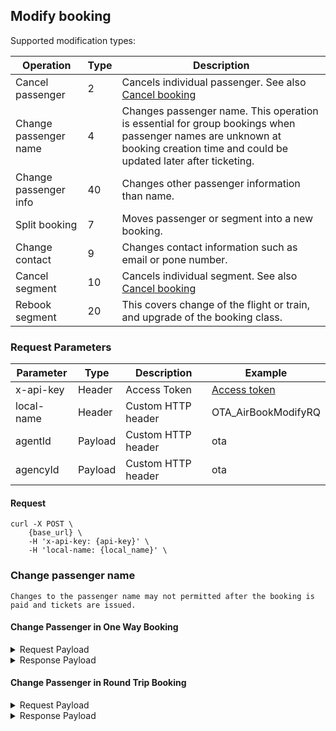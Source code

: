 ## Modify booking

Supported modification types:

| Operation             | Type | Description                                                                                                                                                                  |
|-----------------------|------|------------------------------------------------------------------------------------------------------------------------------------------------------------------------------|
| Cancel passenger      | 2    | Cancels individual passenger. See also [Cancel booking](#cancel-booking)                                                                                                     |
| Change passenger name | 4    | Changes passenger name. This operation is essential for group bookings when passenger names are unknown at booking creation time and could be updated later after ticketing. |
| Change passenger info | 40   | Changes other passenger information than name.                                                                                                                               |
| Split booking         | 7    | Moves passenger or segment into a new booking.                                                                                                                               | 
| Change contact        | 9    | Changes contact information such as email or pone number.                                                                                                                    |
| Cancel segment        | 10   | Cancels individual segment. See also [Cancel booking](#cancel-booking)                                                                                                       |
| Rebook segment        | 20   | This covers change of the flight or train, and upgrade of the booking class.                                                                                                 |


### Request Parameters

| Parameter  | Type    | Description        | Example                  |
| ---------- | ------- | ------------------ | ------------------------ |
| x-api-key  | Header  | Access Token       | [Access token](#api-key) |
| local-name | Header  | Custom HTTP header | OTA_AirBookModifyRQ      |
| agentId    | Payload | Custom HTTP header | ota                      |
| agencyId   | Payload | Custom HTTP header | ota                      |


#### Request

```
curl -X POST \
    {base_url} \
    -H 'x-api-key: {api-key}' \
    -H 'local-name: {local_name}' \
```

### Change passenger name
`Changes to the passenger name may not permitted after the booking is paid and tickets are issued.`


#### Change Passenger in One Way Booking

<details>
  <summary>Request Payload</summary>
  <pre>
    {
      "version": "2.001",
      "pos": {
        "source": [
          {
            "bookingChannel": {
              "type": "OTA"
            },
            "isoCurrency": "SAR",
            "requestorID": {
              "type": "5",
              "id": "<ins>agentId</ins>",
              "name": "<ins>agencyId</ins>"
              "location": "CPH"
            }
          }
        ]
      },
      "airReservation": {
        "airItinerary": {
          "originDestinationOptions": {
            "originDestinationOption": [
              {
                "flightSegment": [
                  {
                    "departureAirport": {
                      "locationCode": "MKX"
                    },
                    "arrivalAirport": {
                      "locationCode": "DMX"
                    },
                    "operatingAirline": {
                      "code": "HHR",
                      "flightNumber": "0080"
                    },
                    "equipment": [],
                    "departureDateTime": "2024-03-22T10:00:00.000+03:00",
                    "arrivalDateTime": "2024-03-22T12:25:00.000+03:00",
                    "rph": "1",
                    "marketingAirline": {
                      "code": "HHR"
                    },
                    "flightNumber": "0080",
                    "fareBasisCode": "ApplPayGreater",
                    "resBookDesigCode": "Y",
                    "bookingClassAvails": [],
                    "comment": [],
                    "stopLocation": [],
                    "status": "30"
                  }
                ],
                "rph": "1"
              }
            ]
          }
        },
        "travelerInfo": {
          "airTraveler": [
            {
              "personName": {
                "namePrefix": [],
                "givenName": [
                  "TEST QA"
                ],
                "middleName": [],
                "surname": "TESTER",
                "nameSuffix": [],
                "nameTitle": []
              },
              "telephone": [],
              "email": [
                {
                  "value": "tester@example.com",
                  "defaultInd": true
                }
              ],
              "address": [],
              "custLoyalty": [],
              "document": [],
              "socialMediaInfo": [],
              "passengerTypeCode": "CTC",
              "comment": []
            },
            {
              "telephone": [],
              "email": [],
              "address": [],
              "custLoyalty": [],
              "document": [],
              "travelerRefNumber": {
                "rph": "1"
              },
              "flightSegmentRPHs": {
                "flightSegmentRPH": [
                  "1"
                ]
              },
              "socialMediaInfo": [],
              "passengerTypeCode": "ADT",
              "gender": "Unknown",
              "comment": []
            },
            {
              "telephone": [],
              "email": [],
              "address": [],
              "custLoyalty": [],
              "document": [],
              "travelerRefNumber": {
                "rph": "2"
              },
              "flightSegmentRPHs": {
                "flightSegmentRPH": [
                  "1"
                ]
              },
              "socialMediaInfo": [],
              "passengerTypeCode": "ADT",
              "gender": "Unknown",
              "comment": []
            },
            {
              "telephone": [],
              "email": [],
              "address": [],
              "custLoyalty": [],
              "document": [],
              "travelerRefNumber": {
                "rph": "3"
              },
              "flightSegmentRPHs": {
                "flightSegmentRPH": [
                  "1"
                ]
              },
              "socialMediaInfo": [],
              "passengerTypeCode": "ADT",
              "gender": "Unknown",
              "comment": []
            },
            {
              "telephone": [],
              "email": [],
              "address": [],
              "custLoyalty": [],
              "document": [],
              "travelerRefNumber": {
                "rph": "4"
              },
              "flightSegmentRPHs": {
                "flightSegmentRPH": [
                  "1"
                ]
              },
              "socialMediaInfo": [],
              "passengerTypeCode": "ADT",
              "gender": "Unknown",
              "comment": []
            },
            {
              "telephone": [],
              "email": [],
              "address": [],
              "custLoyalty": [],
              "document": [],
              "travelerRefNumber": {
                "rph": "5"
              },
              "flightSegmentRPHs": {
                "flightSegmentRPH": [
                  "1"
                ]
              },
              "socialMediaInfo": [],
              "passengerTypeCode": "ADT",
              "gender": "Unknown",
              "comment": []
            }
          ],
          "specialReqDetails": []
        },
        "ticketing": [
          {
            "ticketAdvisory": [],
            "ticketType": "E_TICKET",
            "flightSegmentRefNumber": [],
            "travelerRefNumber": [
              "1"
            ],
            "ticketDocumentNbr": "3333330007692",
            "passengerTypeCode": "ADT",
            "miscTicketingCode": [],
            "tpaExtensions": {
              "couponInfos": [
                {
                  "flightRefRPH": "1",
                  "number": "1",
                  "status": "O"
                }
              ]
            }
          },
          {
            "ticketAdvisory": [],
            "ticketType": "E_TICKET",
            "flightSegmentRefNumber": [],
            "travelerRefNumber": [
              "2"
            ],
            "ticketDocumentNbr": "3333330007693",
            "passengerTypeCode": "ADT",
            "miscTicketingCode": [],
            "tpaExtensions": {
              "couponInfos": [
                {
                  "flightRefRPH": "1",
                  "number": "1",
                  "status": "O"
                }
              ]
            }
          },
          {
            "ticketAdvisory": [],
            "ticketType": "E_TICKET",
            "flightSegmentRefNumber": [],
            "travelerRefNumber": [
              "3"
            ],
            "ticketDocumentNbr": "3333330007694",
            "passengerTypeCode": "ADT",
            "miscTicketingCode": [],
            "tpaExtensions": {
              "couponInfos": [
                {
                  "flightRefRPH": "1",
                  "number": "1",
                  "status": "O"
                }
              ]
            }
          },
          {
            "ticketAdvisory": [],
            "ticketType": "E_TICKET",
            "flightSegmentRefNumber": [],
            "travelerRefNumber": [
              "4"
            ],
            "ticketDocumentNbr": "3333330007695",
            "passengerTypeCode": "ADT",
            "miscTicketingCode": [],
            "tpaExtensions": {
              "couponInfos": [
                {
                  "flightRefRPH": "1",
                  "number": "1",
                  "status": "O"
                }
              ]
            }
          },
          {
            "ticketAdvisory": [],
            "ticketType": "E_TICKET",
            "flightSegmentRefNumber": [],
            "travelerRefNumber": [
              "5"
            ],
            "ticketDocumentNbr": "3333330007696",
            "passengerTypeCode": "ADT",
            "miscTicketingCode": [],
            "tpaExtensions": {
              "couponInfos": [
                {
                  "flightRefRPH": "1",
                  "number": "1",
                  "status": "O"
                }
              ]
            }
          }
        ],
        "bookingReferenceID": [
          {
            "companyName": {
              "code": "W1"
            },
            "type": "14",
            "id": "N6G2NW",
            "flightRefNumberRPHList": []
          },
          {
            "companyName": {
              "code": "HHR"
            },
            "type": "14",
            "id": "C83EEA626",
            "flightRefNumberRPHList": []
          }
        ],
        "offer": {
          "summary": [],
          "priced": [
            {
              "shortDescription": [],
              "longDescription": [],
              "originDestination": [],
              "otherServices": [],
              "restriction": [],
              "termsAndConditions": [],
              "commission": [],
              "multimedia": [],
              "bookingReferenceID": [],
              "id": "1385505",
              "tpaExtensions": {
                "orderInfo": {
                  "action": "CREATE_BOOKING",
                  "currencyCode": "SAR",
                  "direction": "PAYMENT",
                  "orderType": "BOOKING",
                  "status": "PAID",
                  "totalAmount": "97.75"
                }
              }
            }
          ],
          "purchased": []
        },
        "createDateTime": "2024-03-15T10:13:19.700Z",
        "emdinfo": []
      },
      "airBookModifyRQ": {
        "modificationType": "3",
        "travelerInfo": {
          "airTraveler": [
            {
              "personName": {
                "namePrefix": [],
                "givenName": [
                  "KITTY"
                ],
                "middleName": [],
                "surname": "TESTER",
                "nameSuffix": [],
                "nameTitle": []
              },
              "telephone": [
                {
                  "countryAccessCode": "380",
                  "phoneNumber": "123456"
                }
              ],
              "email": [
                {
                  "value": "tester@example.com",
                  "defaultInd": true
                }
              ],
              "address": [
                {
                  "bldgRoom": [],
                  "addressLine": [],
                  "cityName": "Makkha",
                  "countryName": {
                    "code": "SA"
                  }
                }
              ],
              "custLoyalty": [],
              "document": [],
              "socialMediaInfo": [],
              "birthDate": "1979-01-01",
              "passengerTypeCode": "CTC",
              "comment": []
            },
            {
              "personName": {
                "namePrefix": [
                  "MISS"
                ],
                "givenName": [
                  "PETER"
                ],
                "middleName": [
                  "PAXXXX"
                ],
                "surname": "TEST"
              },
              "telephone": [
                {
                  "countryAccessCode": "380",
                  "phoneNumber": "671234567"
                }
              ],
              "email": [
                {
                  "value": "tester@example.com"
                }
              ],
              "document": [
                {
                  "docID": "0123456789",
                  "docType": "5",
                  "docHolderNationality": "SA",
                  "expireDate": "2027-12-12",
                  "birthDate": "1979-01-01"
                }
              ],
              "travelerRefNumber": {
                "rph": "1"
              },
              "flightSegmentRPHs": {
                "flightSegmentRPH": [
                  "1"
                ]
              },
              "passengerTypeCode": "ADT",
              "gender": "Male"
            },
            {
              "personName": {
                "namePrefix": [
                  "MISS"
                ],
                "middleName": [
                  "RPAXXXX"
                ],
                "givenName": [
                  "ROSE"
                ],
                "surname": "TEST"
              },
              "telephone": [
                {
                  "countryAccessCode": "380",
                  "phoneNumber": "671234567"
                }
              ],
              "email": [
                {
                  "value": "tester@example.com"
                }
              ],
              "document": [
                {
                  "docID": "0123456789",
                  "docType": "5",
                  "docHolderNationality": "SA",
                  "expireDate": "2027-12-12",
                  "birthDate": "1979-01-01"
                }
              ],
              "travelerRefNumber": {
                "rph": "2"
              },
              "flightSegmentRPHs": {
                "flightSegmentRPH": [
                  "1"
                ]
              },
              "passengerTypeCode": "ADT",
              "gender": "Male"
            },
            {
              "personName": {
                "namePrefix": [
                  "MISS"
                ],
                "givenName": [
                  "SANDRA"
                ],
                "surname": "TEST"
              },
              "telephone": [
                {
                  "countryAccessCode": "380",
                  "phoneNumber": "671234567"
                }
              ],
              "email": [
                {
                  "value": "tester@example.com"
                }
              ],
              "document": [
                {
                  "docID": "0123456789",
                  "docType": "5",
                  "docHolderNationality": "SA",
                  "expireDate": "2027-12-12",
                  "birthDate": "1999-01-01"
                }
              ],
              "travelerRefNumber": {
                "rph": "3"
              },
              "flightSegmentRPHs": {
                "flightSegmentRPH": [
                  "1"
                ]
              },
              "passengerTypeCode": "ADT",
              "gender": "Female"
            },
            {
              "personName": {
                "namePrefix": [
                  "MR"
                ],
                "givenName": [
                  "OKAN"
                ],
                "surname": "TEST"
              },
              "telephone": [
                {
                  "countryAccessCode": "380",
                  "phoneNumber": "671234567"
                }
              ],
              "email": [
                {
                  "value": "tester@example.com"
                }
              ],
              "document": [
                {
                  "docID": "0123456789",
                  "docType": "5",
                  "docHolderNationality": "SA",
                  "expireDate": "2027-12-12",
                  "birthDate": "1999-01-01"
                }
              ],
              "travelerRefNumber": {
                "rph": "4"
              },
              "flightSegmentRPHs": {
                "flightSegmentRPH": [
                  "1"
                ]
              },
              "passengerTypeCode": "ADT",
              "gender": "Male",
              "comment": []
            },
            {
              "personName": {
                "namePrefix": [
                  "MISS"
                ],
                "givenName": [
                  "NADIA"
                ],
                "surname": "TEST"
              },
              "telephone": [
                {
                  "countryAccessCode": "380",
                  "phoneNumber": "671234567"
                }
              ],
              "email": [
                {
                  "value": "tester@example.com"
                }
              ],
              "document": [
                {
                  "docID": "0123456789",
                  "docType": "5",
                  "docHolderNationality": "SA",
                  "expireDate": "2027-12-12",
                  "birthDate": "1999-01-15"
                }
              ],
              "travelerRefNumber": {
                "rph": "5"
              },
              "flightSegmentRPHs": {
                "flightSegmentRPH": [
                  "1"
                ]
              },
              "passengerTypeCode": "ADT",
              "gender": "Female",
              "comment": []
            }
          ]
        }
      }
    }
  </pre>
</details>
<details>
  <summary>Response Payload</summary>
  <pre>
    {
      "success": {},
      "airReservation": {
        "airItinerary": {
          "originDestinationOptions": {
            "originDestinationOption": [
              {
                "flightSegment": [
                  {
                    "departureAirport": {
                      "locationCode": "MKX"
                    },
                    "arrivalAirport": {
                      "locationCode": "DMX"
                    },
                    "operatingAirline": {
                      "code": "HHR",
                      "flightNumber": "0080"
                    },
                    "equipment": [],
                    "departureDateTime": "2024-03-22T10:00:00.000+03:00",
                    "arrivalDateTime": "2024-03-22T12:25:00.000+03:00",
                    "rph": "1",
                    "marketingAirline": {
                      "code": "HHR"
                    },
                    "flightNumber": "0080",
                    "fareBasisCode": "ApplPayGreater",
                    "resBookDesigCode": "Y",
                    "bookingClassAvails": [],
                    "comment": [],
                    "stopLocation": [],
                    "status": "30"
                  }
                ],
                "rph": "1"
              }
            ]
          }
        },
        "travelerInfo": {
          "airTraveler": [
            {
              "personName": {
                "namePrefix": [],
                "givenName": [
                  "KITTY"
                ],
                "middleName": [],
                "surname": "TESTER",
                "nameSuffix": [],
                "nameTitle": []
              },
              "telephone": [
                {
                  "countryAccessCode": "380",
                  "phoneNumber": "123456"
                }
              ],
              "email": [
                {
                  "value": "tester@example.com",
                  "defaultInd": true
                }
              ],
              "address": [
                {
                  "bldgRoom": [],
                  "addressLine": [],
                  "cityName": "Makkha",
                  "countryName": {
                    "code": "SA"
                  }
                }
              ],
              "custLoyalty": [],
              "document": [],
              "socialMediaInfo": [],
              "birthDate": "1979-01-01",
              "passengerTypeCode": "CTC",
              "comment": []
            },
            {
              "personName": {
                "namePrefix": [
                  "MISS"
                ],
                "givenName": [
                  "PETER PAXXXX"
                ],
                "middleName": [],
                "surname": "TEST",
                "nameSuffix": [],
                "nameTitle": []
              },
              "telephone": [
                {
                  "countryAccessCode": "380",
                  "phoneNumber": "671234567"
                }
              ],
              "email": [
                {
                  "value": "tester@example.com"
                }
              ],
              "address": [],
              "custLoyalty": [],
              "document": [
                {
                  "docLimitations": [],
                  "docID": "0123456789",
                  "docType": "5",
                  "docHolderNationality": "SA",
                  "birthDate": "1979-01-01",
                  "expireDate": "2027-12-12"
                }
              ],
              "travelerRefNumber": {
                "rph": "1"
              },
              "flightSegmentRPHs": {
                "flightSegmentRPH": [
                  "1"
                ]
              },
              "socialMediaInfo": [],
              "passengerTypeCode": "ADT",
              "gender": "Male",
              "comment": []
            },
            {
              "personName": {
                "namePrefix": [
                  "MISS"
                ],
                "givenName": [
                  "ROSE RPAXXXX"
                ],
                "middleName": [],
                "surname": "TEST",
                "nameSuffix": [],
                "nameTitle": []
              },
              "telephone": [
                {
                  "countryAccessCode": "380",
                  "phoneNumber": "671234567"
                }
              ],
              "email": [
                {
                  "value": "tester@example.com"
                }
              ],
              "address": [],
              "custLoyalty": [],
              "document": [
                {
                  "docLimitations": [],
                  "docID": "0123456789",
                  "docType": "5",
                  "docHolderNationality": "SA",
                  "birthDate": "1979-01-01",
                  "expireDate": "2027-12-12"
                }
              ],
              "travelerRefNumber": {
                "rph": "2"
              },
              "flightSegmentRPHs": {
                "flightSegmentRPH": [
                  "1"
                ]
              },
              "socialMediaInfo": [],
              "passengerTypeCode": "ADT",
              "gender": "Male",
              "comment": []
            },
            {
              "personName": {
                "namePrefix": [
                  "MISS"
                ],
                "givenName": [
                  "SANDRA"
                ],
                "middleName": [],
                "surname": "TEST",
                "nameSuffix": [],
                "nameTitle": []
              },
              "telephone": [
                {
                  "countryAccessCode": "380",
                  "phoneNumber": "671234567"
                }
              ],
              "email": [
                {
                  "value": "tester@example.com"
                }
              ],
              "address": [],
              "custLoyalty": [],
              "document": [
                {
                  "docLimitations": [],
                  "docID": "0123456789",
                  "docType": "5",
                  "docHolderNationality": "SA",
                  "birthDate": "1999-01-01",
                  "expireDate": "2027-12-12"
                }
              ],
              "travelerRefNumber": {
                "rph": "3"
              },
              "flightSegmentRPHs": {
                "flightSegmentRPH": [
                  "1"
                ]
              },
              "socialMediaInfo": [],
              "passengerTypeCode": "ADT",
              "gender": "Female",
              "comment": []
            },
            {
              "personName": {
                "namePrefix": [
                  "MR"
                ],
                "givenName": [
                  "OKAN"
                ],
                "middleName": [],
                "surname": "TEST",
                "nameSuffix": [],
                "nameTitle": []
              },
              "telephone": [
                {
                  "countryAccessCode": "380",
                  "phoneNumber": "671234567"
                }
              ],
              "email": [
                {
                  "value": "tester@example.com"
                }
              ],
              "address": [],
              "custLoyalty": [],
              "document": [
                {
                  "docLimitations": [],
                  "docID": "0123456789",
                  "docType": "5",
                  "docHolderNationality": "SA",
                  "birthDate": "1999-01-01",
                  "expireDate": "2027-12-12"
                }
              ],
              "travelerRefNumber": {
                "rph": "4"
              },
              "flightSegmentRPHs": {
                "flightSegmentRPH": [
                  "1"
                ]
              },
              "socialMediaInfo": [],
              "passengerTypeCode": "ADT",
              "gender": "Male",
              "comment": []
            },
            {
              "personName": {
                "namePrefix": [
                  "MISS"
                ],
                "givenName": [
                  "NADIA"
                ],
                "middleName": [],
                "surname": "TEST",
                "nameSuffix": [],
                "nameTitle": []
              },
              "telephone": [
                {
                  "countryAccessCode": "380",
                  "phoneNumber": "671234567"
                }
              ],
              "email": [
                {
                  "value": "tester@example.com"
                }
              ],
              "address": [],
              "custLoyalty": [],
              "document": [
                {
                  "docLimitations": [],
                  "docID": "0123456789",
                  "docType": "5",
                  "docHolderNationality": "SA",
                  "birthDate": "1999-01-15",
                  "expireDate": "2027-12-12"
                }
              ],
              "travelerRefNumber": {
                "rph": "5"
              },
              "flightSegmentRPHs": {
                "flightSegmentRPH": [
                  "1"
                ]
              },
              "socialMediaInfo": [],
              "passengerTypeCode": "ADT",
              "gender": "Female",
              "comment": []
            }
          ],
          "specialReqDetails": []
        },
        "ticketing": [
          {
            "ticketAdvisory": [],
            "ticketType": "E_TICKET",
            "flightSegmentRefNumber": [],
            "travelerRefNumber": [
              "1"
            ],
            "ticketDocumentNbr": "3333330007692",
            "miscTicketingCode": []
          },
          {
            "ticketAdvisory": [],
            "ticketType": "E_TICKET",
            "flightSegmentRefNumber": [],
            "travelerRefNumber": [
              "2"
            ],
            "ticketDocumentNbr": "3333330007693",
            "miscTicketingCode": []
          },
          {
            "ticketAdvisory": [],
            "ticketType": "E_TICKET",
            "flightSegmentRefNumber": [],
            "travelerRefNumber": [
              "3"
            ],
            "ticketDocumentNbr": "3333330007694",
            "miscTicketingCode": []
          },
          {
            "ticketAdvisory": [],
            "ticketType": "E_TICKET",
            "flightSegmentRefNumber": [],
            "travelerRefNumber": [
              "4"
            ],
            "ticketDocumentNbr": "3333330007695",
            "miscTicketingCode": []
          },
          {
            "ticketAdvisory": [],
            "ticketType": "E_TICKET",
            "flightSegmentRefNumber": [],
            "travelerRefNumber": [
              "5"
            ],
            "ticketDocumentNbr": "3333330007696",
            "miscTicketingCode": []
          }
        ],
        "bookingReferenceID": [
          {
            "companyName": {
              "code": "W1"
            },
            "type": "14",
            "id": "N6G2NW",
            "flightRefNumberRPHList": []
          },
          {
            "companyName": {
              "code": "HHR"
            },
            "type": "14",
            "id": "C83EEA626",
            "flightRefNumberRPHList": []
          }
        ],
        "createDateTime": "2024-03-15T10:13:21.740Z",
        "emdinfo": []
      },
      "version": 2.001
    }
  </pre>
</details>

#### Change Passenger in Round Trip Booking

<details>
  <summary>Request Payload</summary>
  <pre>
    {
      "version": "2.001",
      "pos": {
        "source": [
          {
            "bookingChannel": {
              "type": "OTA"
            },
            "isoCurrency": "SAR",
            "requestorID": {
              "type": "5",
              "id": "<ins>agentId</ins>",
              "name": "<ins>agencyId</ins>"
              "location": "CPH"
            }
          }
        ]
      },
      "airReservation": {
        "airItinerary": {
          "originDestinationOptions": {
            "originDestinationOption": [
              {
                "flightSegment": [
                  {
                    "departureAirport": {
                      "locationCode": "MKX"
                    },
                    "arrivalAirport": {
                      "locationCode": "DMX"
                    },
                    "operatingAirline": {
                      "code": "HHR",
                      "flightNumber": "0080"
                    },
                    "equipment": [],
                    "departureDateTime": "2024-04-12T09:00:00.000+03:00",
                    "arrivalDateTime": "2024-04-12T11:25:00.000+03:00",
                    "rph": "1",
                    "marketingAirline": {
                      "code": "HHR"
                    },
                    "flightNumber": "0080",
                    "fareBasisCode": "testEco",
                    "resBookDesigCode": "Y",
                    "bookingClassAvails": [],
                    "comment": [],
                    "stopLocation": [],
                    "status": "30"
                  }
                ],
                "rph": "1"
              },
              {
                "flightSegment": [
                  {
                    "departureAirport": {
                      "locationCode": "DMX"
                    },
                    "arrivalAirport": {
                      "locationCode": "MKX"
                    },
                    "operatingAirline": {
                      "code": "HHR",
                      "flightNumber": "0141"
                    },
                    "equipment": [],
                    "departureDateTime": "2024-04-12T15:30:00.000+03:00",
                    "arrivalDateTime": "2024-04-12T17:55:00.000+03:00",
                    "rph": "2",
                    "marketingAirline": {
                      "code": "HHR"
                    },
                    "flightNumber": "0141",
                    "fareBasisCode": "testEco",
                    "resBookDesigCode": "Y",
                    "bookingClassAvails": [],
                    "comment": [],
                    "stopLocation": [],
                    "status": "30"
                  }
                ],
                "rph": "2"
              }
            ]
          }
        },
        "priceInfo": {
          "itinTotalFare": [
            {
              "baseFare": {
                "currencyCode": "SAR",
                "amount": 2000
              },
              "equivFare": [],
              "taxes": {
                "tax": [
                  {
                    "taxCode": "VAT",
                    "currencyCode": "SAR",
                    "amount": 300
                  }
                ],
                "amount": 300
              },
              "fees": {
                "fee": [
                  {
                    "feeCode": "FE1",
                    "currencyCode": "SAR",
                    "amount": 150
                  },
                  {
                    "feeCode": "VAT",
                    "currencyCode": "SAR",
                    "amount": 22.5
                  },
                  {
                    "feeCode": "VAT_VAT",
                    "currencyCode": "SAR",
                    "amount": 0
                  }
                ],
                "amount": 172.5
              },
              "totalFare": {
                "currencyCode": "SAR",
                "amount": 2472.5
              },
              "fareBaggageAllowance": [],
              "remark": []
            }
          ],
          "fareInfos": {
            "fareInfo": [
              {
                "fareReference": [
                  {
                    "value": "testEco"
                  }
                ],
                "filingAirline": {
                  "value": "HHR"
                },
                "marketingAirline": [],
                "departureAirport": {
                  "locationCode": "MKX"
                },
                "arrivalAirport": {
                  "locationCode": "DMX"
                },
                "date": [],
                "fareInfo": [],
                "city": [],
                "airport": [],
                "rph": "1"
              },
              {
                "fareReference": [
                  {
                    "value": "testEco"
                  }
                ],
                "filingAirline": {
                  "value": "HHR"
                },
                "marketingAirline": [],
                "departureAirport": {
                  "locationCode": "DMX"
                },
                "arrivalAirport": {
                  "locationCode": "MKX"
                },
                "date": [],
                "fareInfo": [],
                "city": [],
                "airport": [],
                "rph": "2"
              },
              {
                "fareReference": [
                  {
                    "value": "testEco"
                  }
                ],
                "marketingAirline": [],
                "date": [],
                "fareInfo": [],
                "city": [],
                "airport": [],
                "rph": "3"
              },
              {
                "fareReference": [
                  {
                    "value": "testEco"
                  }
                ],
                "marketingAirline": [],
                "date": [],
                "fareInfo": [],
                "city": [],
                "airport": [],
                "rph": "4"
              },
              {
                "fareReference": [
                  {
                    "value": "testEco"
                  }
                ],
                "marketingAirline": [],
                "date": [],
                "fareInfo": [],
                "city": [],
                "airport": [],
                "rph": "5"
              },
              {
                "fareReference": [
                  {
                    "value": "testEco"
                  }
                ],
                "marketingAirline": [],
                "date": [],
                "fareInfo": [],
                "city": [],
                "airport": [],
                "rph": "6"
              },
              {
                "fareReference": [
                  {
                    "value": "testEco"
                  }
                ],
                "marketingAirline": [],
                "date": [],
                "fareInfo": [],
                "city": [],
                "airport": [],
                "rph": "7"
              },
              {
                "fareReference": [
                  {
                    "value": "testEco"
                  }
                ],
                "marketingAirline": [],
                "date": [],
                "fareInfo": [],
                "city": [],
                "airport": [],
                "rph": "8"
              },
              {
                "fareReference": [
                  {
                    "value": "testEco"
                  }
                ],
                "marketingAirline": [],
                "date": [],
                "fareInfo": [],
                "city": [],
                "airport": [],
                "rph": "9"
              },
              {
                "fareReference": [
                  {
                    "value": "testEco"
                  }
                ],
                "marketingAirline": [],
                "date": [],
                "fareInfo": [],
                "city": [],
                "airport": [],
                "rph": "10"
              }
            ]
          },
          "ptcfareBreakdowns": {
            "ptcfareBreakdown": [
              {
                "passengerTypeQuantity": {
                  "code": "ADT",
                  "quantity": 5
                },
                "fareBasisCodes": {
                  "fareBasisCode": [
                    {
                      "value": "testEco",
                      "flightSegmentRPH": "1"
                    }
                  ]
                },
                "passengerFare": [
                  {
                    "baseFare": {
                      "currencyCode": "SAR",
                      "amount": 1000
                    },
                    "equivFare": [],
                    "taxes": {
                      "tax": [
                        {
                          "taxCode": "VAT",
                          "taxName": "VAT",
                          "currencyCode": "SAR",
                          "amount": 150
                        }
                      ],
                      "amount": 150
                    },
                    "fees": {
                      "fee": [
                        {
                          "feeCode": "FE1",
                          "currencyCode": "SAR",
                          "amount": 75
                        },
                        {
                          "feeCode": "VAT",
                          "currencyCode": "SAR",
                          "amount": 11.25
                        },
                        {
                          "feeCode": "VAT_VAT",
                          "currencyCode": "SAR",
                          "amount": 0
                        }
                      ],
                      "amount": 86.25
                    },
                    "totalFare": {
                      "currencyCode": "SAR",
                      "amount": 1236.25
                    },
                    "fareBaggageAllowance": [],
                    "remark": []
                  }
                ],
                "travelerRefNumber": [
                  {
                    "rph": "1"
                  },
                  {
                    "rph": "2"
                  },
                  {
                    "rph": "3"
                  },
                  {
                    "rph": "4"
                  },
                  {
                    "rph": "5"
                  }
                ],
                "ticketDesignators": {
                  "ticketDesignator": [
                    {
                      "flightRefRPH": "1"
                    }
                  ]
                },
                "fareInfo": [
                  {
                    "fareReference": [
                      {
                        "value": "testEco",
                        "resBookDesigCode": "Y",
                        "accountCode": "testEco"
                      }
                    ],
                    "marketingAirline": [],
                    "date": [],
                    "fareInfo": [],
                    "city": [],
                    "airport": []
                  }
                ],
                "pricingUnit": [],
                "flightRefNumberRPHList": [
                  "1"
                ]
              },
              {
                "passengerTypeQuantity": {
                  "code": "ADT",
                  "quantity": 5
                },
                "fareBasisCodes": {
                  "fareBasisCode": [
                    {
                      "value": "testEco",
                      "flightSegmentRPH": "2"
                    }
                  ]
                },
                "passengerFare": [
                  {
                    "baseFare": {
                      "currencyCode": "SAR",
                      "amount": 1000
                    },
                    "equivFare": [],
                    "taxes": {
                      "tax": [
                        {
                          "taxCode": "VAT",
                          "taxName": "VAT",
                          "currencyCode": "SAR",
                          "amount": 150
                        }
                      ],
                      "amount": 150
                    },
                    "fees": {
                      "fee": [
                        {
                          "feeCode": "FE1",
                          "currencyCode": "SAR",
                          "amount": 75
                        },
                        {
                          "feeCode": "VAT",
                          "currencyCode": "SAR",
                          "amount": 11.25
                        },
                        {
                          "feeCode": "VAT_VAT",
                          "currencyCode": "SAR",
                          "amount": 0
                        }
                      ],
                      "amount": 86.25
                    },
                    "totalFare": {
                      "currencyCode": "SAR",
                      "amount": 1236.25
                    },
                    "fareBaggageAllowance": [],
                    "remark": []
                  }
                ],
                "travelerRefNumber": [
                  {
                    "rph": "1"
                  },
                  {
                    "rph": "2"
                  },
                  {
                    "rph": "3"
                  },
                  {
                    "rph": "4"
                  },
                  {
                    "rph": "5"
                  }
                ],
                "ticketDesignators": {
                  "ticketDesignator": [
                    {
                      "flightRefRPH": "2"
                    }
                  ]
                },
                "fareInfo": [
                  {
                    "fareReference": [
                      {
                        "value": "testEco",
                        "resBookDesigCode": "Y",
                        "accountCode": "testEco"
                      }
                    ],
                    "marketingAirline": [],
                    "date": [],
                    "fareInfo": [],
                    "city": [],
                    "airport": []
                  }
                ],
                "pricingUnit": [],
                "flightRefNumberRPHList": [
                  "2"
                ]
              }
            ]
          }
        },
        "travelerInfo": {
          "airTraveler": [
            {
              "personName": {
                "namePrefix": [],
                "givenName": [
                  "John Junior"
                ],
                "middleName": [],
                "surname": "TESTER",
                "nameSuffix": [],
                "nameTitle": []
              },
              "telephone": [
                {
                  "countryAccessCode": "380",
                  "phoneNumber": "671234567"
                }
              ],
              "email": [
                {
                  "value": "tester@example.com",
                  "defaultInd": true
                }
              ],
              "address": [
                {
                  "bldgRoom": [],
                  "addressLine": [],
                  "cityName": "Makkha",
                  "countryName": {
                    "value": "",
                    "code": "SA"
                  }
                }
              ],
              "custLoyalty": [],
              "document": [],
              "socialMediaInfo": [],
              "birthDate": "1979-01-01",
              "passengerTypeCode": "CTC",
              "comment": []
            },
            {
              "telephone": [],
              "email": [],
              "address": [],
              "custLoyalty": [],
              "document": [],
              "travelerRefNumber": {
                "rph": "1"
              },
              "flightSegmentRPHs": {
                "flightSegmentRPH": [
                  "1",
                  "2"
                ]
              },
              "socialMediaInfo": [],
              "passengerTypeCode": "ADT",
              "gender": "Unknown",
              "comment": []
            },
            {
              "telephone": [],
              "email": [],
              "address": [],
              "custLoyalty": [],
              "document": [],
              "travelerRefNumber": {
                "rph": "2"
              },
              "flightSegmentRPHs": {
                "flightSegmentRPH": [
                  "1",
                  "2"
                ]
              },
              "socialMediaInfo": [],
              "passengerTypeCode": "ADT",
              "gender": "Unknown",
              "comment": []
            },
            {
              "telephone": [],
              "email": [],
              "address": [],
              "custLoyalty": [],
              "document": [],
              "travelerRefNumber": {
                "rph": "3"
              },
              "flightSegmentRPHs": {
                "flightSegmentRPH": [
                  "1",
                  "2"
                ]
              },
              "socialMediaInfo": [],
              "passengerTypeCode": "ADT",
              "gender": "Unknown",
              "comment": []
            },
            {
              "telephone": [],
              "email": [],
              "address": [],
              "custLoyalty": [],
              "document": [],
              "travelerRefNumber": {
                "rph": "4"
              },
              "flightSegmentRPHs": {
                "flightSegmentRPH": [
                  "1",
                  "2"
                ]
              },
              "socialMediaInfo": [],
              "passengerTypeCode": "ADT",
              "gender": "Unknown",
              "comment": []
            },
            {
              "telephone": [],
              "email": [],
              "address": [],
              "custLoyalty": [],
              "document": [],
              "travelerRefNumber": {
                "rph": "5"
              },
              "flightSegmentRPHs": {
                "flightSegmentRPH": [
                  "1",
                  "2"
                ]
              },
              "socialMediaInfo": [],
              "passengerTypeCode": "ADT",
              "gender": "Unknown",
              "comment": []
            }
          ],
          "specialReqDetails": []
        },
        "ticketing": [
          {
            "ticketAdvisory": [],
            "ticketType": "E_TICKET",
            "flightSegmentRefNumber": [],
            "travelerRefNumber": [
              "1"
            ],
            "ticketDocumentNbr": "3333330011359",
            "passengerTypeCode": "ADT",
            "miscTicketingCode": [],
            "tpaExtensions": {
              "couponInfos": [
                {
                  "flightRefRPH": "1",
                  "number": "1",
                  "status": "O"
                },
                {
                  "flightRefRPH": "2",
                  "number": "2",
                  "status": "O"
                }
              ]
            }
          },
          {
            "ticketAdvisory": [],
            "ticketType": "E_TICKET",
            "flightSegmentRefNumber": [],
            "travelerRefNumber": [
              "2"
            ],
            "ticketDocumentNbr": "3333330011360",
            "passengerTypeCode": "ADT",
            "miscTicketingCode": [],
            "tpaExtensions": {
              "couponInfos": [
                {
                  "flightRefRPH": "1",
                  "number": "1",
                  "status": "O"
                },
                {
                  "flightRefRPH": "2",
                  "number": "2",
                  "status": "O"
                }
              ]
            }
          },
          {
            "ticketAdvisory": [],
            "ticketType": "E_TICKET",
            "flightSegmentRefNumber": [],
            "travelerRefNumber": [
              "3"
            ],
            "ticketDocumentNbr": "3333330011361",
            "passengerTypeCode": "ADT",
            "miscTicketingCode": [],
            "tpaExtensions": {
              "couponInfos": [
                {
                  "flightRefRPH": "1",
                  "number": "1",
                  "status": "O"
                },
                {
                  "flightRefRPH": "2",
                  "number": "2",
                  "status": "O"
                }
              ]
            }
          },
          {
            "ticketAdvisory": [],
            "ticketType": "E_TICKET",
            "flightSegmentRefNumber": [],
            "travelerRefNumber": [
              "4"
            ],
            "ticketDocumentNbr": "3333330011362",
            "passengerTypeCode": "ADT",
            "miscTicketingCode": [],
            "tpaExtensions": {
              "couponInfos": [
                {
                  "flightRefRPH": "1",
                  "number": "1",
                  "status": "O"
                },
                {
                  "flightRefRPH": "2",
                  "number": "2",
                  "status": "O"
                }
              ]
            }
          },
          {
            "ticketAdvisory": [],
            "ticketType": "E_TICKET",
            "flightSegmentRefNumber": [],
            "travelerRefNumber": [
              "5"
            ],
            "ticketDocumentNbr": "3333330011363",
            "passengerTypeCode": "ADT",
            "miscTicketingCode": [],
            "tpaExtensions": {
              "couponInfos": [
                {
                  "flightRefRPH": "1",
                  "number": "1",
                  "status": "O"
                },
                {
                  "flightRefRPH": "2",
                  "number": "2",
                  "status": "O"
                }
              ]
            }
          }
        ],
        "bookingReferenceID": [
          {
            "companyName": {
              "code": "W1"
            },
            "type": "14",
            "id": "9LB26F",
            "flightRefNumberRPHList": []
          },
          {
            "companyName": {
              "code": "HHR"
            },
            "type": "14",
            "id": "4EA2FB6AF",
            "flightRefNumberRPHList": []
          },
          {
            "companyName": {
              "code": "HHR"
            },
            "type": "14",
            "id": "10F629AE8",
            "flightRefNumberRPHList": []
          }
        ],
        "offer": {
          "summary": [],
          "priced": [
            {
              "shortDescription": [],
              "longDescription": [],
              "originDestination": [],
              "otherServices": [],
              "restriction": [],
              "termsAndConditions": [],
              "commission": [],
              "multimedia": [],
              "bookingReferenceID": [],
              "id": "1393341",
              "tpaExtensions": {
                "orderInfo": {
                  "action": "CREATE_BOOKING",
                  "currencyCode": "SAR",
                  "direction": "PAYMENT",
                  "orderType": "BOOKING",
                  "status": "PAID",
                  "totalAmount": "2472.50"
                }
              }
            }
          ],
          "purchased": []
        },
        "createDateTime": "2024-03-22T08:48:07.022Z",
        "emdinfo": []
      },
      "airBookModifyRQ": {
        "modificationType": "3",
        "travelerInfo": {
          "airTraveler": [
            {
              "personName": {
                "namePrefix": [],
                "givenName": [
                  "KITTY"
                ],
                "middleName": [],
                "surname": "TESTER",
                "nameSuffix": [],
                "nameTitle": []
              },
              "telephone": [
                {
                  "countryAccessCode": "380",
                  "phoneNumber": "123456"
                }
              ],
              "email": [
                {
                  "value": "tester@example.com",
                  "defaultInd": true
                }
              ],
              "address": [
                {
                  "bldgRoom": [],
                  "addressLine": [],
                  "cityName": "Makkha",
                  "countryName": {
                    "code": "SA"
                  }
                }
              ],
              "custLoyalty": [],
              "document": [],
              "socialMediaInfo": [],
              "birthDate": "1979-01-01",
              "passengerTypeCode": "CTC",
              "comment": []
            },
            {
              "personName": {
                "namePrefix": [
                  "MISS"
                ],
                "givenName": [
                  "PETER"
                ],
                "surname": "TEST"
              },
              "telephone": [
                {
                  "countryAccessCode": "380",
                  "phoneNumber": "671234567"
                }
              ],
              "email": [
                {
                  "value": "tester@example.com"
                }
              ],
              "document": [
                {
                  "docID": "D0123456789",
                  "docType": "5",
                  "docHolderNationality": "SA",
                  "expireDate": "2027-12-12",
                  "birthDate": "1979-01-01"
                }
              ],
              "travelerRefNumber": {
                "rph": "1"
              },
              "flightSegmentRPHs": {
                "flightSegmentRPH": [
                  "1",
                  "2"
                ]
              },
              "passengerTypeCode": "ADT",
              "gender": "Male"
            },
            {
              "personName": {
                "namePrefix": [
                  "MISS"
                ],
                "givenName": [
                  "ROSE"
                ],
                "surname": "TEST"
              },
              "telephone": [
                {
                  "countryAccessCode": "380",
                  "phoneNumber": "671234567"
                }
              ],
              "email": [
                {
                  "value": "tester@example.com"
                }
              ],
              "document": [
                {
                  "docID": "A0123456789",
                  "docType": "5",
                  "docHolderNationality": "SA",
                  "expireDate": "2027-12-12",
                  "birthDate": "1979-01-01"
                }
              ],
              "travelerRefNumber": {
                "rph": "2"
              },
              "flightSegmentRPHs": {
                "flightSegmentRPH": [
                  "1",
                  "2"
                ]
              },
              "passengerTypeCode": "ADT",
              "gender": "Male"
            },
            {
              "personName": {
                "namePrefix": [
                  "MISS"
                ],
                "givenName": [
                  "SANDRA"
                ],
                "surname": "TEST"
              },
              "telephone": [
                {
                  "countryAccessCode": "380",
                  "phoneNumber": "671234567"
                }
              ],
              "email": [
                {
                  "value": "tester@example.com"
                }
              ],
              "document": [
                {
                  "docID": "B0123456789",
                  "docType": "5",
                  "docHolderNationality": "SA",
                  "expireDate": "2027-12-12",
                  "birthDate": "1999-01-01"
                }
              ],
              "travelerRefNumber": {
                "rph": "3"
              },
              "flightSegmentRPHs": {
                "flightSegmentRPH": [
                  "1",
                  "2"
                ]
              },
              "passengerTypeCode": "ADT",
              "gender": "Female"
            },
            {
              "personName": {
                "namePrefix": [
                  "MR"
                ],
                "givenName": [
                  "OKAN"
                ],
                "surname": "TEST"
              },
              "telephone": [
                {
                  "countryAccessCode": "380",
                  "phoneNumber": "671234567"
                }
              ],
              "email": [
                {
                  "value": "tester@example.com"
                }
              ],
              "document": [
                {
                  "docID": "C0123456789",
                  "docType": "5",
                  "docHolderNationality": "SA",
                  "expireDate": "2027-12-12",
                  "birthDate": "1999-01-01"
                }
              ],
              "travelerRefNumber": {
                "rph": "4"
              },
              "flightSegmentRPHs": {
                "flightSegmentRPH": [
                  "1",
                  "2"
                ]
              },
              "passengerTypeCode": "ADT",
              "gender": "Male",
              "comment": []
            },
            {
              "personName": {
                "namePrefix": [
                  "MISS"
                ],
                "givenName": [
                  "NADIA"
                ],
                "surname": "TEST"
              },
              "telephone": [
                {
                  "countryAccessCode": "380",
                  "phoneNumber": "671234567"
                }
              ],
              "email": [
                {
                  "value": "tester@example.com"
                }
              ],
              "document": [
                {
                  "docID": "E0123456789",
                  "docType": "5",
                  "docHolderNationality": "SA",
                  "expireDate": "2027-12-12",
                  "birthDate": "1999-01-15"
                }
              ],
              "travelerRefNumber": {
                "rph": "5"
              },
              "flightSegmentRPHs": {
                "flightSegmentRPH": [
                  "1",
                  "2"
                ]
              },
              "passengerTypeCode": "ADT",
              "gender": "Female",
              "comment": []
            }
          ]
        }
      }
    }
  </pre>
</details>
<details>
  <summary>Response Payload</summary>
  <pre>
    {
      "success": {},
      "airReservation": {
        "airItinerary": {
          "originDestinationOptions": {
            "originDestinationOption": [
              {
                "flightSegment": [
                  {
                    "departureAirport": {
                      "locationCode": "MKX"
                    },
                    "arrivalAirport": {
                      "locationCode": "DMX"
                    },
                    "operatingAirline": {
                      "code": "HHR",
                      "flightNumber": "0080"
                    },
                    "equipment": [],
                    "departureDateTime": "2024-04-12T09:00:00.000+03:00",
                    "arrivalDateTime": "2024-04-12T11:25:00.000+03:00",
                    "rph": "1",
                    "marketingAirline": {
                      "code": "HHR"
                    },
                    "flightNumber": "0080",
                    "fareBasisCode": "testEco",
                    "resBookDesigCode": "Y",
                    "bookingClassAvails": [],
                    "comment": [],
                    "stopLocation": [],
                    "status": "30"
                  }
                ],
                "rph": "1"
              },
              {
                "flightSegment": [
                  {
                    "departureAirport": {
                      "locationCode": "DMX"
                    },
                    "arrivalAirport": {
                      "locationCode": "MKX"
                    },
                    "operatingAirline": {
                      "code": "HHR",
                      "flightNumber": "0141"
                    },
                    "equipment": [],
                    "departureDateTime": "2024-04-12T15:30:00.000+03:00",
                    "arrivalDateTime": "2024-04-12T17:55:00.000+03:00",
                    "rph": "2",
                    "marketingAirline": {
                      "code": "HHR"
                    },
                    "flightNumber": "0141",
                    "fareBasisCode": "testEco",
                    "resBookDesigCode": "Y",
                    "bookingClassAvails": [],
                    "comment": [],
                    "stopLocation": [],
                    "status": "30"
                  }
                ],
                "rph": "2"
              }
            ]
          }
        },
        "travelerInfo": {
          "airTraveler": [
            {
              "personName": {
                "namePrefix": [],
                "givenName": [
                  "KITTY"
                ],
                "middleName": [],
                "surname": "TESTER",
                "nameSuffix": [],
                "nameTitle": []
              },
              "telephone": [
                {
                  "countryAccessCode": "380",
                  "phoneNumber": "123456"
                }
              ],
              "email": [
                {
                  "value": "tester@example.com",
                  "defaultInd": true
                }
              ],
              "address": [
                {
                  "bldgRoom": [],
                  "addressLine": [],
                  "cityName": "Makkha",
                  "countryName": {
                    "code": "SA"
                  }
                }
              ],
              "custLoyalty": [],
              "document": [],
              "socialMediaInfo": [],
              "birthDate": "1979-01-01",
              "passengerTypeCode": "CTC",
              "comment": []
            },
            {
              "personName": {
                "namePrefix": [
                  "MISS"
                ],
                "givenName": [
                  "PETER"
                ],
                "middleName": [],
                "surname": "TEST",
                "nameSuffix": [],
                "nameTitle": []
              },
              "telephone": [
                {
                  "countryAccessCode": "380",
                  "phoneNumber": "671234567"
                }
              ],
              "email": [
                {
                  "value": "tester@example.com"
                }
              ],
              "address": [],
              "custLoyalty": [],
              "document": [
                {
                  "docLimitations": [],
                  "docID": "D0123456789",
                  "docType": "5",
                  "docHolderNationality": "SA",
                  "birthDate": "1979-01-01",
                  "expireDate": "2027-12-12"
                }
              ],
              "travelerRefNumber": {
                "rph": "1"
              },
              "flightSegmentRPHs": {
                "flightSegmentRPH": [
                  "1",
                  "2"
                ]
              },
              "socialMediaInfo": [],
              "passengerTypeCode": "ADT",
              "gender": "Male",
              "comment": []
            },
            {
              "personName": {
                "namePrefix": [
                  "MISS"
                ],
                "givenName": [
                  "ROSE"
                ],
                "middleName": [],
                "surname": "TEST",
                "nameSuffix": [],
                "nameTitle": []
              },
              "telephone": [
                {
                  "countryAccessCode": "380",
                  "phoneNumber": "671234567"
                }
              ],
              "email": [
                {
                  "value": "tester@example.com"
                }
              ],
              "address": [],
              "custLoyalty": [],
              "document": [
                {
                  "docLimitations": [],
                  "docID": "A0123456789",
                  "docType": "5",
                  "docHolderNationality": "SA",
                  "birthDate": "1979-01-01",
                  "expireDate": "2027-12-12"
                }
              ],
              "travelerRefNumber": {
                "rph": "2"
              },
              "flightSegmentRPHs": {
                "flightSegmentRPH": [
                  "1",
                  "2"
                ]
              },
              "socialMediaInfo": [],
              "passengerTypeCode": "ADT",
              "gender": "Male",
              "comment": []
            },
            {
              "personName": {
                "namePrefix": [
                  "MISS"
                ],
                "givenName": [
                  "SANDRA"
                ],
                "middleName": [],
                "surname": "TEST",
                "nameSuffix": [],
                "nameTitle": []
              },
              "telephone": [
                {
                  "countryAccessCode": "380",
                  "phoneNumber": "671234567"
                }
              ],
              "email": [
                {
                  "value": "tester@example.com"
                }
              ],
              "address": [],
              "custLoyalty": [],
              "document": [
                {
                  "docLimitations": [],
                  "docID": "B0123456789",
                  "docType": "5",
                  "docHolderNationality": "SA",
                  "birthDate": "1999-01-01",
                  "expireDate": "2027-12-12"
                }
              ],
              "travelerRefNumber": {
                "rph": "3"
              },
              "flightSegmentRPHs": {
                "flightSegmentRPH": [
                  "1",
                  "2"
                ]
              },
              "socialMediaInfo": [],
              "passengerTypeCode": "ADT",
              "gender": "Female",
              "comment": []
            },
            {
              "personName": {
                "namePrefix": [
                  "MR"
                ],
                "givenName": [
                  "OKAN"
                ],
                "middleName": [],
                "surname": "TEST",
                "nameSuffix": [],
                "nameTitle": []
              },
              "telephone": [
                {
                  "countryAccessCode": "380",
                  "phoneNumber": "671234567"
                }
              ],
              "email": [
                {
                  "value": "tester@example.com"
                }
              ],
              "address": [],
              "custLoyalty": [],
              "document": [
                {
                  "docLimitations": [],
                  "docID": "C0123456789",
                  "docType": "5",
                  "docHolderNationality": "SA",
                  "birthDate": "1999-01-01",
                  "expireDate": "2027-12-12"
                }
              ],
              "travelerRefNumber": {
                "rph": "4"
              },
              "flightSegmentRPHs": {
                "flightSegmentRPH": [
                  "1",
                  "2"
                ]
              },
              "socialMediaInfo": [],
              "passengerTypeCode": "ADT",
              "gender": "Male",
              "comment": []
            },
            {
              "personName": {
                "namePrefix": [
                  "MISS"
                ],
                "givenName": [
                  "NADIA"
                ],
                "middleName": [],
                "surname": "TEST",
                "nameSuffix": [],
                "nameTitle": []
              },
              "telephone": [
                {
                  "countryAccessCode": "380",
                  "phoneNumber": "671234567"
                }
              ],
              "email": [
                {
                  "value": "tester@example.com"
                }
              ],
              "address": [],
              "custLoyalty": [],
              "document": [
                {
                  "docLimitations": [],
                  "docID": "E0123456789",
                  "docType": "5",
                  "docHolderNationality": "SA",
                  "birthDate": "1999-01-15",
                  "expireDate": "2027-12-12"
                }
              ],
              "travelerRefNumber": {
                "rph": "5"
              },
              "flightSegmentRPHs": {
                "flightSegmentRPH": [
                  "1",
                  "2"
                ]
              },
              "socialMediaInfo": [],
              "passengerTypeCode": "ADT",
              "gender": "Female",
              "comment": []
            }
          ],
          "specialReqDetails": []
        },
        "ticketing": [
          {
            "ticketAdvisory": [],
            "ticketType": "E_TICKET",
            "flightSegmentRefNumber": [],
            "travelerRefNumber": [
              "1"
            ],
            "ticketDocumentNbr": "3333330011359",
            "miscTicketingCode": []
          },
          {
            "ticketAdvisory": [],
            "ticketType": "E_TICKET",
            "flightSegmentRefNumber": [],
            "travelerRefNumber": [
              "2"
            ],
            "ticketDocumentNbr": "3333330011360",
            "miscTicketingCode": []
          },
          {
            "ticketAdvisory": [],
            "ticketType": "E_TICKET",
            "flightSegmentRefNumber": [],
            "travelerRefNumber": [
              "3"
            ],
            "ticketDocumentNbr": "3333330011361",
            "miscTicketingCode": []
          },
          {
            "ticketAdvisory": [],
            "ticketType": "E_TICKET",
            "flightSegmentRefNumber": [],
            "travelerRefNumber": [
              "4"
            ],
            "ticketDocumentNbr": "3333330011362",
            "miscTicketingCode": []
          },
          {
            "ticketAdvisory": [],
            "ticketType": "E_TICKET",
            "flightSegmentRefNumber": [],
            "travelerRefNumber": [
              "5"
            ],
            "ticketDocumentNbr": "3333330011363",
            "miscTicketingCode": []
          },
          {
            "ticketAdvisory": [],
            "ticketType": "E_TICKET",
            "flightSegmentRefNumber": [],
            "travelerRefNumber": [
              "1"
            ],
            "ticketDocumentNbr": "3333330011359",
            "miscTicketingCode": []
          },
          {
            "ticketAdvisory": [],
            "ticketType": "E_TICKET",
            "flightSegmentRefNumber": [],
            "travelerRefNumber": [
              "2"
            ],
            "ticketDocumentNbr": "3333330011360",
            "miscTicketingCode": []
          },
          {
            "ticketAdvisory": [],
            "ticketType": "E_TICKET",
            "flightSegmentRefNumber": [],
            "travelerRefNumber": [
              "3"
            ],
            "ticketDocumentNbr": "3333330011361",
            "miscTicketingCode": []
          },
          {
            "ticketAdvisory": [],
            "ticketType": "E_TICKET",
            "flightSegmentRefNumber": [],
            "travelerRefNumber": [
              "4"
            ],
            "ticketDocumentNbr": "3333330011362",
            "miscTicketingCode": []
          },
          {
            "ticketAdvisory": [],
            "ticketType": "E_TICKET",
            "flightSegmentRefNumber": [],
            "travelerRefNumber": [
              "5"
            ],
            "ticketDocumentNbr": "3333330011363",
            "miscTicketingCode": []
          }
        ],
        "bookingReferenceID": [
          {
            "companyName": {
              "code": "W1"
            },
            "type": "14",
            "id": "9LB26F",
            "flightRefNumberRPHList": []
          },
          {
            "companyName": {
              "code": "HHR"
            },
            "type": "14",
            "id": "4EA2FB6AF",
            "flightRefNumberRPHList": []
          },
          {
            "companyName": {
              "code": "HHR"
            },
            "type": "14",
            "id": "10F629AE8",
            "flightRefNumberRPHList": []
          }
        ],
        "createDateTime": "2024-03-22T08:48:08.942Z",
        "emdinfo": []
      },
      "version": 2.001
    }
  </pre>
</details>